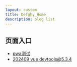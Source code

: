 ```yaml
---
layout: custom
title: Defghy_Home
description: blog list
---
```


## 页面入口

- [pwa测试](https://defghy.github.io/pwa/index.html)
- [202409 vue devtools@5.3.4](https://defghy.github.io/docs/vue2_devtools_extended)
